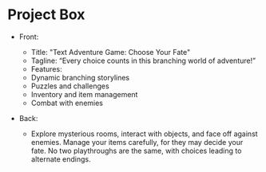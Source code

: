 # Project Box
- Front:
  - Title: "Text Adventure Game: Choose Your Fate"
  - Tagline: “Every choice counts in this branching world of adventure!”
  - Features:
  - Dynamic branching storylines
  - Puzzles and challenges
  - Inventory and item management
  - Combat with enemies
  
- Back:
  - Explore mysterious rooms, interact with objects, and face off against enemies. Manage your items carefully, for they may decide your fate. No two playthroughs are the same, with choices leading to alternate endings.
